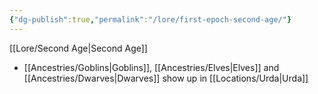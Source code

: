```yaml
---
{"dg-publish":true,"permalink":"/lore/first-epoch-second-age/"}
---
```



[[Lore/Second Age\|Second Age]]
- [[Ancestries/Goblins\|Goblins]], [[Ancestries/Elves\|Elves]] and [[Ancestries/Dwarves\|Dwarves]] show up in [[Locations/Urda\|Urda]]